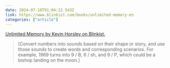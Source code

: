 ```yaml
---
date: 2024-07-18T01:04:22.543Z
link: https://www.blinkist.com/books/unlimited-memory-en
categories: ["article"]
---
```

[Unlimited Memory by Kevin Horsley on Blinkist.](https://www.blinkist.com/books/unlimited-memory-en)

> [Convert numbers into sounds based on their shape or story, and use those sounds to create words and corresponding scenarios. For example, 1969 turns into 9 / B, 6 / sh, and 9 / P, which could be a bishop landing on the moon.]

